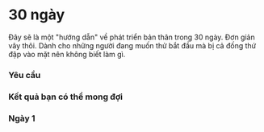 # 30 ngày

Đây sẽ là một "hướng dẫn" về phát triển bản thân trong 30 ngày. Đơn giản vây thôi. Dành cho những người đang muốn thử bắt đầu mà bị cả đống thứ đập vào mặt nên không biết làm gì. 

### Yêu cầu

### Kết quả bạn có thể mong đợi

### Ngày 1
